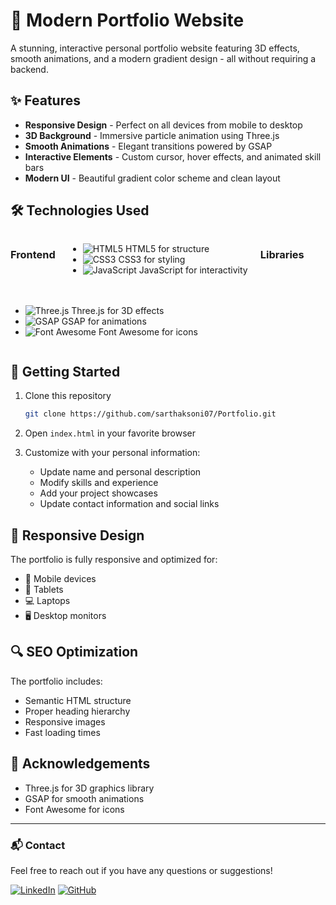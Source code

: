 # 🚀 Modern Portfolio Website

A stunning, interactive personal portfolio website featuring 3D effects, smooth animations, and a modern gradient design - all without requiring a backend.

## ✨ Features

- **Responsive Design** - Perfect on all devices from mobile to desktop
- **3D Background** - Immersive particle animation using Three.js
- **Smooth Animations** - Elegant transitions powered by GSAP
- **Interactive Elements** - Custom cursor, hover effects, and animated skill bars
- **Modern UI** - Beautiful gradient color scheme and clean layout

## 🛠️ Technologies Used

<div style="display: flex; flex-wrap: wrap; gap: 20px; margin-bottom: 20px;">

### Frontend
- ![HTML5](https://img.shields.io/badge/HTML5-E34F26?style=for-the-badge&logo=html5&logoColor=white) HTML5 for structure
- ![CSS3](https://img.shields.io/badge/CSS3-1572B6?style=for-the-badge&logo=css3&logoColor=white) CSS3 for styling
- ![JavaScript](https://img.shields.io/badge/JavaScript-F7DF1E?style=for-the-badge&logo=javascript&logoColor=black) JavaScript for interactivity

### Libraries
- ![Three.js](https://img.shields.io/badge/Three.js-000000?style=for-the-badge&logo=three.js&logoColor=white) Three.js for 3D effects
- ![GSAP](https://img.shields.io/badge/GSAP-88CE02?style=for-the-badge&logo=greensock&logoColor=white) GSAP for animations
- ![Font Awesome](https://img.shields.io/badge/Font_Awesome-528DD7?style=for-the-badge&logo=fontawesome&logoColor=white) Font Awesome for icons

</div>

## 🚀 Getting Started

1. Clone this repository
   ```bash
   git clone https://github.com/sarthaksoni07/Portfolio.git
   ```

2. Open `index.html` in your favorite browser

3. Customize with your personal information:
   - Update name and personal description
   - Modify skills and experience
   - Add your project showcases
   - Update contact information and social links

## 📱 Responsive Design

The portfolio is fully responsive and optimized for:
- 📱 Mobile devices
- 📱 Tablets
- 💻 Laptops
- 🖥️ Desktop monitors

## 🔍 SEO Optimization

The portfolio includes:
- Semantic HTML structure
- Proper heading hierarchy
- Responsive images
- Fast loading times

## 🙏 Acknowledgements

- Three.js for 3D graphics library
- GSAP for smooth animations
- Font Awesome for icons

---

### 📬 Contact

Feel free to reach out if you have any questions or suggestions!

[![LinkedIn](https://img.shields.io/badge/linkedin-%230077B5.svg?style=for-the-badge&logo=linkedin&logoColor=white)](https://www.linkedin.com/in/sarthaksoni07/)
[![GitHub](https://img.shields.io/badge/github-%23121011.svg?style=for-the-badge&logo=github&logoColor=white)](https://github.com/sarthaksoni07)